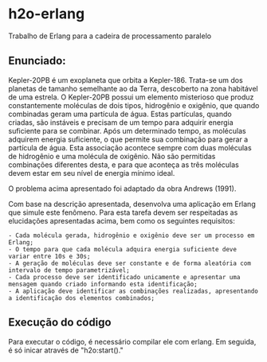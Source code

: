 # h2o-erlang
Trabalho de Erlang para a cadeira de processamento paralelo

## Enunciado:

Kepler-20PB é um exoplaneta que orbita a Kepler-186. Trata-se um dos planetas de tamanho semelhante ao da Terra, descoberto na zona habitável de uma estrela. O Kepler-20PB possui um elemento misterioso que produz constantemente moléculas de dois tipos, hidrogênio e oxigênio, que quando combinadas geram uma partícula de água. Estas partículas, quando criadas, são instáveis e precisam de um tempo para adquirir energia suficiente para se combinar. Após um determinado tempo, as moléculas adquirem energia suficiente, o que permite sua combinação para gerar a partícula de água. Esta associação acontece sempre com duas moléculas de hidrogênio e uma molécula de oxigênio. Não são permitidas combinações diferentes desta, e para que aconteça as três moléculas devem estar em seu nível de energia mínimo ideal.

O problema acima apresentado foi adaptado da obra Andrews (1991).

Com base na descrição apresentada, desenvolva uma aplicação em Erlang que simule este fenômeno. Para esta tarefa devem ser respeitadas as elucidações apresentadas acima, bem como os seguintes requisitos:

    - Cada molécula gerada, hidrogênio e oxigênio deve ser um processo em Erlang;
    - O tempo para que cada molécula adquira energia suficiente deve variar entre 10s e 30s;
    - A geração de moléculas deve ser constante e de forma aleatória com intervalo de tempo parametrizável;
    - Cada processo deve ser identificado unicamente e apresentar uma mensagem quando criado informando esta identificação;
    - A aplicação deve identificar as combinações realizadas, apresentando a identificação dos elementos combinados;

## Execução do código

Para executar o código, é necessário compilar ele com erlang. Em seguida, é só inicar através de "h2o:start()."